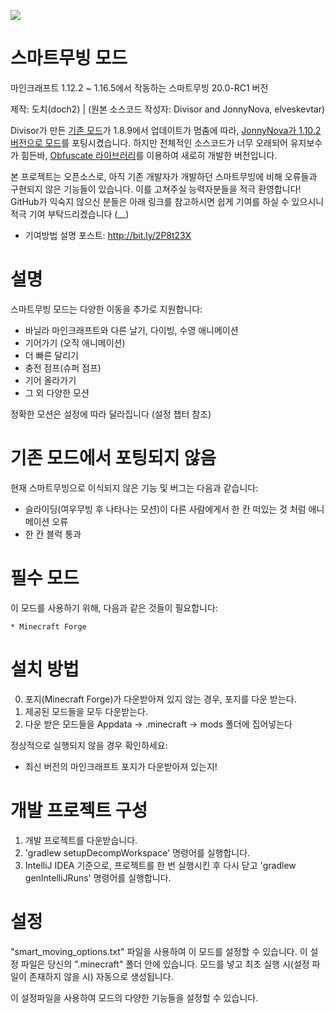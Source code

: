 [![](http://cf.way2muchnoise.eu/full_449519_downloads.svg)](https://www.curseforge.com/minecraft/mc-mods/smart-moving-reboot)

스마트무빙 모드
================

마인크래프트 1.12.2 ~ 1.16.5에서 작동하는 스마트무빙 20.0-RC1 버전

제작: 도치(doch2) | (원본 소스코드 작성자: Divisor and JonnyNova, elveskevtar)

Divisor가 만든 [기존 모드](https://www.curseforge.com/minecraft/mc-mods/smart-moving)가 1.8.9에서 업데이트가 멈춤에 따라, [JonnyNova가 1.10.2버전으로 모드](https://github.com/JonnyNova/SmartMoving)를 포팅시켰습니다. 
하지만 전체적인 소스코드가 너무 오래되어 유지보수가 힘든바, [Obfuscate 라이브러리](https://github.com/MrCrayfish/Obfuscate)를 이용하여 새로히 개발한 버전입니다.

본 프로젝트는 오픈소스로, 아직 기존 개발자가 개발하던 스마트무빙에 비해 오류들과 구현되지 않은 기능들이 있습니다. 이를 고쳐주실 능력자분들을 적극 환영합니다!
GitHub가 익숙지 않으신 분들은 아래 링크를 참고하시면 쉽게 기여를 하실 수 있으시니 적극 기여 부탁드리겠습니다 (__)
 - 기여방법 설명 포스트: http://bit.ly/2P8t23X



설명
===========

스마트무빙 모드는 다양한 이동을 추가로 지원합니다:

* 바닐라 마인크래프트와 다른 날기, 다이빙, 수영 애니메이션
* 기어가기 (오직 애니메이션)
* 더 빠른 달리기
* 충전 점프(슈퍼 점프)
* 기어 올라가기
* 그 외 다양한 모션

정확한 모션은 설정에 따라 달라집니다 (설정 챕터 참조)



기존 모드에서 포팅되지 않음
===========

현재 스마트무빙으로 이식되지 않은 기능 및 버그는 다음과 같습니다:

* 슬라이딩(여우무빙 후 나타나는 모션)이 다른 사람에게서 한 칸 떠있는 것 처럼 애니메이션 오류
* 한 칸 블럭 통과



필수 모드
=============

이 모드를 사용하기 위해, 다음과 같은 것들이 필요합니다:

    * Minecraft Forge



설치 방법
============

0. 포지(Minecraft Forge)가 다운받아져 있지 않는 경우, 포지를 다운 받는다.
1. 제공된 모드들을 모두 다운받는다.
2. 다운 받은 모드들을 Appdata -> .minecraft -> mods 폴더에 집어넣는다

정상적으로 실행되지 않을 경우 확인하세요:
* 최신 버전의 마인크래프트 포지가 다운받아져 있는지!



개발 프로젝트 구성
========================

1. 개발 프로젝트를 다운받습니다.
2. 'gradlew setupDecompWorkspace' 명령어를 실행합니다.
3. IntelliJ IDEA 기준으로, 프로젝트를 한 번 실행시킨 후 다시 닫고 'gradlew genIntelliJRuns' 명령어를 실행합니다.



설정
=============

"smart_moving_options.txt" 파일을 사용하여 이 모드를 설정할 수 있습니다.
이 설정 파일은 당신의 ".minecraft" 폴더 안에 있습니다.
모드를 넣고 최초 실행 시(설정 파일이 존재하지 않을 시) 자동으로 생성됩니다.

이 설정파일을 사용하여 모드의 다양한 기능들을 설정할 수 있습니다.
